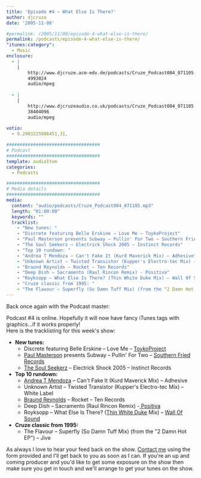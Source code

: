 ```yaml
---
title: 'Episode #4 – What Else Is There?'
author: djcruze
date: '2005-11-08'

#permalink: /2005/11/08/episode-4-what-else-is-there/
permalink: /podcasts/episode-4-what-else-is-there/
"itunes:category":
  - Music
enclosure:
  - |
    |
        http://www.djcruze.acm-edv.de/podcasts/Cruze_Podcast004_071105.mp3
        4993024
        audio/mpeg
        
  - |
    |
        http://www.djcruzeaudio.co.uk/podcasts/Cruze_Podcast004_071105.mp3
        38404096
        audio/mpeg
        
votio:
  - 9.2903225806451,31,

###################################
# Podcast
###################################
template: audioItem
categories:
  - Podcasts

###################################
# Media details
###################################
media:
  content: "audio/podcasts/Cruze_Podcast004_071105.mp3"
  length: "01:00:00"
  keywords: ""
  tracklist:
    - "New tunes: "
    - "Discrete featuring Belle Erskine – Love Me – ToykoProject"
    - "Paul Masterson presents Subway – Pullin' For Two – Southern Fried Records"
    - "The Soul Seekerz – Electrick Shock 2005 – Instinct Records"
    - "Top 10 rundown: "
    - "Andrea T Mendoza – Can't Fake It (Kurd Maverick Mix) – Adhesive"
    - "Unknown Artist – Twisted Transistor (Kupper's Electro-tec Mix) – White Label"
    - "Braund Reynolds – Rocket – Ten Records"
    - "Deep Dish – Sacramento (Raul Rincon Remix) - Positiva"
    - "Royksopp – What Else Is There? (Thin White Duke Mix) – Wall Of Sound"
    - "Cruze classic from 1995: "
    - "The Flavour – Superfly (So Damn Tuff Mix) (from the "2 Damn Hot EP") – Jive"
---
```


Back once again with the Podcast master:

Podcast #4 is online. Hopefully it will now have fancy iTunes tags with graphics...if it works properly!  
Here is the tracklisting for this week's show:

- **New tunes:**
  - Discrete featuring Belle Erskine – Love Me – [ToykoProject][3]
  - [Paul Masterson][4] presents Subway – Pullin' For Two – [Southern Fried Records][5]
  - [The Soul Seekerz][6] – Electrick Shock 2005 – Instinct Records
- **Top 10 rundown:**
  - [Andrea T Mendoza][7] – Can't Fake It (Kurd Maverick Mix) – Adhesive
  - Unknown Artist – Twisted Transistor (Kupper's Electro-tec Mix) – White Label
  - [Braund Reynolds][8] – Rocket – Ten Records
  - Deep Dish – Sacramento (Raul Rincon Remix) -[ Positiva][9]
  - Royksopp – What Else Is There? ([Thin White Duke][10] Mix) – [Wall Of Sound][11]
- **Cruze classic from 1995:**
  - The Flavour – Superfly (So Damn Tuff Mix) (from the "2 Damn Hot EP") – Jive

As always I love to hear your feed back on the show. [Contact me][12] using the form provided and I'll get back to you as soon as I can. If you're an up and coming producer and you'd like to get some exposure on the show then make sure you get in touch and we'll arrange to get your tunes on the show.

[1]: http://www.djcruzeaudio.co.uk/podcasts/Cruze_Podcast004_071105.mp3
[2]: http://www.djcruze.co.uk/cms/podcasts/feed/rss2
[3]: http://www.tokyoproject.com
[4]: http://www.paulmasterson.com/
[5]: http://www.southernfriedrecords.com/
[6]: http://www.soulseekerz.com/
[7]: http://www.andreatmendoza.com/
[8]: http://www.placidhouse.co.uk/
[9]: http://www.positivarecords.com
[10]: http://www.zootwoman.com/
[11]: http://www.wallofsound.net/
[12]: http://www.djcruze.co.uk/cms/contact/
